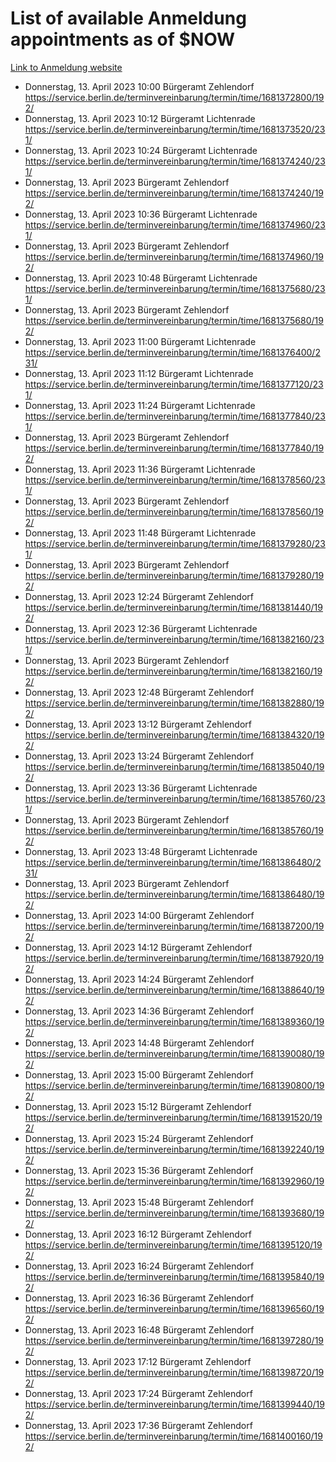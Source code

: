 # List of available Anmeldung appointments as of $NOW
[Link to Anmeldung website](https://service.berlin.de/terminvereinbarung/termin/tag.php?termin=1&anliegen[]=120686&dienstleisterlist=122210,122217,327316,122219,327312,122227,327314,122231,327346,122243,327348,122254,122252,329742,122260,329745,122262,329748,122271,327278,122273,327274,122277,327276,330436,122280,327294,122282,327290,122284,327292,122291,327270,122285,327266,122286,327264,122296,327268,150230,329760,122297,327286,122294,327284,122312,329763,122314,329775,122304,327330,122311,327334,122309,327332,317869,122281,327352,122279,329772,122283,122276,327324,122274,327326,122267,329766,122246,327318,122251,327320,122257,327322,122208,327298,122226,327300&herkunft=http%3A%2F%2Fservice.berlin.de%2Fdienstleistung%2F120686%2F)
- Donnerstag, 13. April 2023 10:00 Bürgeramt Zehlendorf https://service.berlin.de/terminvereinbarung/termin/time/1681372800/192/
- Donnerstag, 13. April 2023 10:12 Bürgeramt Lichtenrade https://service.berlin.de/terminvereinbarung/termin/time/1681373520/231/
- Donnerstag, 13. April 2023 10:24 Bürgeramt Lichtenrade https://service.berlin.de/terminvereinbarung/termin/time/1681374240/231/
- Donnerstag, 13. April 2023  Bürgeramt Zehlendorf https://service.berlin.de/terminvereinbarung/termin/time/1681374240/192/
- Donnerstag, 13. April 2023 10:36 Bürgeramt Lichtenrade https://service.berlin.de/terminvereinbarung/termin/time/1681374960/231/
- Donnerstag, 13. April 2023  Bürgeramt Zehlendorf https://service.berlin.de/terminvereinbarung/termin/time/1681374960/192/
- Donnerstag, 13. April 2023 10:48 Bürgeramt Lichtenrade https://service.berlin.de/terminvereinbarung/termin/time/1681375680/231/
- Donnerstag, 13. April 2023  Bürgeramt Zehlendorf https://service.berlin.de/terminvereinbarung/termin/time/1681375680/192/
- Donnerstag, 13. April 2023 11:00 Bürgeramt Lichtenrade https://service.berlin.de/terminvereinbarung/termin/time/1681376400/231/
- Donnerstag, 13. April 2023 11:12 Bürgeramt Lichtenrade https://service.berlin.de/terminvereinbarung/termin/time/1681377120/231/
- Donnerstag, 13. April 2023 11:24 Bürgeramt Lichtenrade https://service.berlin.de/terminvereinbarung/termin/time/1681377840/231/
- Donnerstag, 13. April 2023  Bürgeramt Zehlendorf https://service.berlin.de/terminvereinbarung/termin/time/1681377840/192/
- Donnerstag, 13. April 2023 11:36 Bürgeramt Lichtenrade https://service.berlin.de/terminvereinbarung/termin/time/1681378560/231/
- Donnerstag, 13. April 2023  Bürgeramt Zehlendorf https://service.berlin.de/terminvereinbarung/termin/time/1681378560/192/
- Donnerstag, 13. April 2023 11:48 Bürgeramt Lichtenrade https://service.berlin.de/terminvereinbarung/termin/time/1681379280/231/
- Donnerstag, 13. April 2023  Bürgeramt Zehlendorf https://service.berlin.de/terminvereinbarung/termin/time/1681379280/192/
- Donnerstag, 13. April 2023 12:24 Bürgeramt Zehlendorf https://service.berlin.de/terminvereinbarung/termin/time/1681381440/192/
- Donnerstag, 13. April 2023 12:36 Bürgeramt Lichtenrade https://service.berlin.de/terminvereinbarung/termin/time/1681382160/231/
- Donnerstag, 13. April 2023  Bürgeramt Zehlendorf https://service.berlin.de/terminvereinbarung/termin/time/1681382160/192/
- Donnerstag, 13. April 2023 12:48 Bürgeramt Zehlendorf https://service.berlin.de/terminvereinbarung/termin/time/1681382880/192/
- Donnerstag, 13. April 2023 13:12 Bürgeramt Zehlendorf https://service.berlin.de/terminvereinbarung/termin/time/1681384320/192/
- Donnerstag, 13. April 2023 13:24 Bürgeramt Zehlendorf https://service.berlin.de/terminvereinbarung/termin/time/1681385040/192/
- Donnerstag, 13. April 2023 13:36 Bürgeramt Lichtenrade https://service.berlin.de/terminvereinbarung/termin/time/1681385760/231/
- Donnerstag, 13. April 2023  Bürgeramt Zehlendorf https://service.berlin.de/terminvereinbarung/termin/time/1681385760/192/
- Donnerstag, 13. April 2023 13:48 Bürgeramt Lichtenrade https://service.berlin.de/terminvereinbarung/termin/time/1681386480/231/
- Donnerstag, 13. April 2023  Bürgeramt Zehlendorf https://service.berlin.de/terminvereinbarung/termin/time/1681386480/192/
- Donnerstag, 13. April 2023 14:00 Bürgeramt Zehlendorf https://service.berlin.de/terminvereinbarung/termin/time/1681387200/192/
- Donnerstag, 13. April 2023 14:12 Bürgeramt Zehlendorf https://service.berlin.de/terminvereinbarung/termin/time/1681387920/192/
- Donnerstag, 13. April 2023 14:24 Bürgeramt Zehlendorf https://service.berlin.de/terminvereinbarung/termin/time/1681388640/192/
- Donnerstag, 13. April 2023 14:36 Bürgeramt Zehlendorf https://service.berlin.de/terminvereinbarung/termin/time/1681389360/192/
- Donnerstag, 13. April 2023 14:48 Bürgeramt Zehlendorf https://service.berlin.de/terminvereinbarung/termin/time/1681390080/192/
- Donnerstag, 13. April 2023 15:00 Bürgeramt Zehlendorf https://service.berlin.de/terminvereinbarung/termin/time/1681390800/192/
- Donnerstag, 13. April 2023 15:12 Bürgeramt Zehlendorf https://service.berlin.de/terminvereinbarung/termin/time/1681391520/192/
- Donnerstag, 13. April 2023 15:24 Bürgeramt Zehlendorf https://service.berlin.de/terminvereinbarung/termin/time/1681392240/192/
- Donnerstag, 13. April 2023 15:36 Bürgeramt Zehlendorf https://service.berlin.de/terminvereinbarung/termin/time/1681392960/192/
- Donnerstag, 13. April 2023 15:48 Bürgeramt Zehlendorf https://service.berlin.de/terminvereinbarung/termin/time/1681393680/192/
- Donnerstag, 13. April 2023 16:12 Bürgeramt Zehlendorf https://service.berlin.de/terminvereinbarung/termin/time/1681395120/192/
- Donnerstag, 13. April 2023 16:24 Bürgeramt Zehlendorf https://service.berlin.de/terminvereinbarung/termin/time/1681395840/192/
- Donnerstag, 13. April 2023 16:36 Bürgeramt Zehlendorf https://service.berlin.de/terminvereinbarung/termin/time/1681396560/192/
- Donnerstag, 13. April 2023 16:48 Bürgeramt Zehlendorf https://service.berlin.de/terminvereinbarung/termin/time/1681397280/192/
- Donnerstag, 13. April 2023 17:12 Bürgeramt Zehlendorf https://service.berlin.de/terminvereinbarung/termin/time/1681398720/192/
- Donnerstag, 13. April 2023 17:24 Bürgeramt Zehlendorf https://service.berlin.de/terminvereinbarung/termin/time/1681399440/192/
- Donnerstag, 13. April 2023 17:36 Bürgeramt Zehlendorf https://service.berlin.de/terminvereinbarung/termin/time/1681400160/192/
